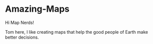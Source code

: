 # Amazing-Maps

Hi Map Nerds!

Tom here, I like creating maps that help the good people of Earth make better decisions.  
